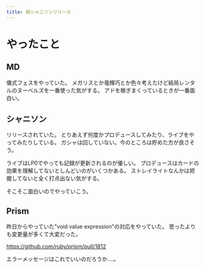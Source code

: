 ```yaml
---
title: 祝シャニソンリリース
---
```


# やったこと

## MD

儀式フェスをやっていた。
メガリスとか竜輝巧とか色々考えたけど結局レンタルのヌーベルズを一番使った気がする。
アドを稼ぎまくっているときが一番面白い。

## シャニソン

リリースされていた。
とりあえず何度かプロデュースしてみたり、ライブをやってみたりしている。
ガシャは回していない。今のところは貯めた方が良さそう。

ライブはLP0でやっても記録が更新されるのが優しい。
プロデュースはカードの効果を理解してないとしんどいのがいくつかある。
ストレイライトなんかは把握してないと全く打点出ない気がする。

そこそこ面白いのでやっていこう。

## Prism

昨日からやっていた"void value expression"の対応をやっていた。
思ったよりも変更量が多くて大変だった。

<https://github.com/ruby/prism/pull/1812>

エラーメッセージはこれでいいのだろうか‥‥。
